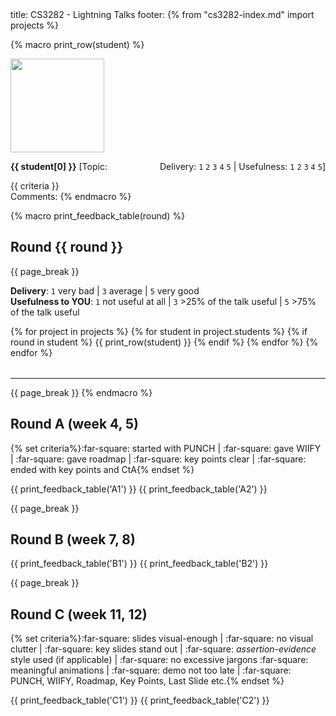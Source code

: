 <frontmatter>
title: CS3282 - Lightning Talks
footer:
</frontmatter>
{% from "cs3282-index.md" import projects %}

{% macro print_row(student) %}
<tr>
<td style="width:150px; height:175px">
<img src="{{ baseUrl }}/students/{{ student[1] }}/photo.png" height="150" /><br>
</td>
<td valign="top" style="border: 1px solid black; padding:5px">

****{{ student[0] }}**** [Topic: <span style="float:right;">Delivery: `1` `2` `3` `4` `5` | Usefulness: `1` `2` `3` `4` `5`]</span><br>
<div><md>{{ criteria }}</md></div>
Comments:

</td>
</tr>
{% endmacro %}

{% macro print_feedback_table(round) %}

## Round {{ round }}
{{ page_break }}

**Delivery**: `1` very bad | `3` average | `5` very good<br>
**Usefulness to YOU**: `1` not useful at all | `3` >25% of the talk useful | `5` >75% of the talk useful

<table style="width:100%">
{% for project in projects %}
{% for student in project.students %}
{% if round in student %}
{{ print_row(student) }}
{% endif %}
{% endfor %}
{% endfor %}
</table>
<hr>
{{ page_break }}
{% endmacro %}


## Round A (week 4, 5)

{% set criteria%}:far-square: started with PUNCH | :far-square: gave WIIFY | :far-square: gave roadmap | :far-square: key points clear | :far-square: ended with key points and CtA{% endset %}

{{ print_feedback_table('A1') }}
{{ print_feedback_table('A2') }}

{{ page_break }}

## Round B (week 7, 8)

{{ print_feedback_table('B1') }}
{{ print_feedback_table('B2') }}

{{ page_break }}

## Round C (week 11, 12)

{% set criteria%}:far-square: slides visual-enough | :far-square: no visual clutter | :far-square: key slides stand out | :far-square: _assertion-evidence_ style used (if applicable) | :far-square: no excessive jargons :far-square: meaningful animations | :far-square: demo not too late | :far-square: PUNCH, WIIFY, Roadmap, Key Points, Last Slide etc.{% endset %}

{{ print_feedback_table('C1') }}
{{ print_feedback_table('C2') }}
